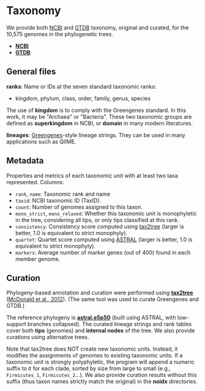 Taxonomy
========

We provide both [NCBI](https://www.ncbi.nlm.nih.gov/taxonomy) and [GTDB](http://gtdb.ecogenomic.org/) taxonomy, original and curated, for the 10,575 genomes in the phylogenetic trees.

- [**NCBI**](ncbi)
- [**GTDB**](gtdb)


General files
-------------

**ranks**: Name or IDs at the seven standard taxonomic ranks:

- kingdom, phylum, class, order, family, genus, species

The use of **kingdom** is to comply with the Greengenes standard. In this work, it may be "Archaea" or "Bacteria". These two taxonomic groups are defined as **superkingdom** in NCBI, or **domain** in many modern literatures.

**lineages**: [Greengenes](http://greengenes.lbl.gov/Download/)-style lineage strings. They can be used in many applications such as QIIME.


Metadata
--------

Properties and metrics of each taxonomic unit with at least two taxa represented. Columns:

- `rank`, `name`: Taxonomic rank and name
- `taxid`: NCBI taxonomic ID (TaxID).
- `count`: Number of genomes assigned to this taxon.
- `mono_strict`, `mono_relaxed`: Whether this taxonomic unit is monophyletic in the tree, considering all tips, or only tips classified at this rank.
- `consistency`: Consistency score computed using [tax2tree](https://github.com/biocore/tax2tree) (larger is better, 1.0 is equivalent to strict monophyly).
- `quartet`: Quartet score computed using [ASTRAL](https://github.com/smirarab/ASTRAL) (larger is better, 1.0 is equivalent to strict monophyly).
- `markers`: Average number of marker genes (out of 400) found in each member genome.


Curation
--------

Phylogeny-based annotation and curation were performed using [**tax2tree**](https://github.com/biocore/tax2tree) ([McDonald et al., 2012](https://www.nature.com/articles/ismej2011139)). (The same tool was used to curate Greengenes and GTDB.)

The reference phylogeny is [**astral.e5p50**](../trees/astral/collapsed/astral.nid.e5p50.nwk) (built using ASTRAL, with low-support branches collapsed). The curated lineage strings and rank tables cover both **tips** (genomes) and **internal nodes** of the tree.
We also provide curations using alternative trees.

Note that tax2tree does NOT create new taxonomic units. Instead, it modifies the assignments of genomes to existing taxonomic units. If a taxonomic unit is strongly polyphyletic, the program will append a numeric suffix to it for each clade, sorted by size from large to small (e.g., `Firmicutes_1`, `Firmicutes_2`...). We also provide curation results without this suffix (thus taxon names strictly match the original) in the **noidx** directories.
